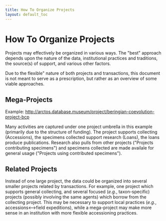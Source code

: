 ```yaml
---
title: How To Organize Projects
layout: default_toc
---
```


# How To Organize Projects

Projects may effectively be organized in various ways. The "best" approach depends upon the nature of the data,
institutional practices and traditions, the source(s) of support, and various other factors.

Due to the flexible" nature of both projects and transactions, this document is not meant to
serve as a prescription, but rather as an overview of some viable approaches. 

## Mega-Projects


Example: http://arctos.database.museum/project/beringian-coevolution-project-bcp

Many activities are captured under one project umbrella in this example (primarily due to the structure
of funding). The project supports collecting (Accessions), the specimens collected support research (Loans),
the loans produce publications. Research also pulls from other projects ("Projects contributing specimens") and
specimens collected are made availale for general usage ("Projects using contributed specimens").

## Related Projects

Instead of one large project, the data could be organized into several smaller projects related by transactions.
For example, one project which supports general collecting,
and several focused (_e.g._, taxon-specific) projects (possibly involving the same agents) which borrow from the 
collecting project. This may be necessary to support local practices (_e.g._, accessions<-->field expeditions), 
while a mega-project may make more sense in an institution with more flexible accessioning practices.
